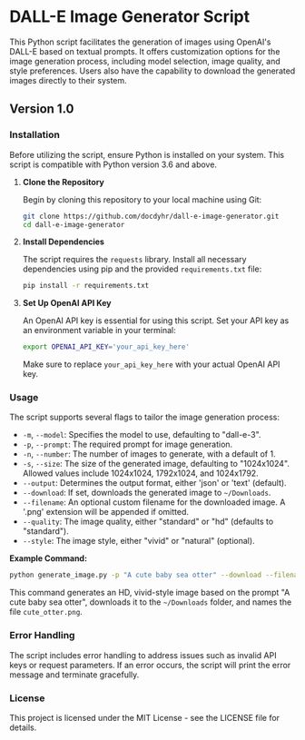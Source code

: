 # DALL-E Image Generator Script

This Python script facilitates the generation of images using OpenAI's DALL-E based on textual prompts. It offers customization options for the image generation process, including model selection, image quality, and style preferences. Users also have the capability to download the generated images directly to their system.

## Version 1.0

### Installation

Before utilizing the script, ensure Python is installed on your system. This script is compatible with Python version 3.6 and above.

1. **Clone the Repository**

   Begin by cloning this repository to your local machine using Git:

   ```bash
   git clone https://github.com/docdyhr/dall-e-image-generator.git
   cd dall-e-image-generator
   ```

2. **Install Dependencies**

   The script requires the `requests` library. Install all necessary dependencies using pip and the provided `requirements.txt` file:

   ```bash
   pip install -r requirements.txt
   ```

3. **Set Up OpenAI API Key**

   An OpenAI API key is essential for using this script. Set your API key as an environment variable in your terminal:

   ```bash
   export OPENAI_API_KEY='your_api_key_here'
   ```

   Make sure to replace `your_api_key_here` with your actual OpenAI API key.

### Usage

The script supports several flags to tailor the image generation process:

- `-m`, `--model`: Specifies the model to use, defaulting to "dall-e-3".
- `-p`, `--prompt`: The required prompt for image generation.
- `-n`, `--number`: The number of images to generate, with a default of 1.
- `-s`, `--size`: The size of the generated image, defaulting to "1024x1024". Allowed values include 1024x1024, 1792x1024, and 1024x1792.
- `--output`: Determines the output format, either 'json' or 'text' (default).
- `--download`: If set, downloads the generated image to `~/Downloads`.
- `--filename`: An optional custom filename for the downloaded image. A '.png' extension will be appended if omitted.
- `--quality`: The image quality, either "standard" or "hd" (defaults to "standard").
- `--style`: The image style, either "vivid" or "natural" (optional).

**Example Command:**

```bash
python generate_image.py -p "A cute baby sea otter" --download --filename "cute_otter" --quality "hd" --style "vivid"
```

This command generates an HD, vivid-style image based on the prompt "A cute baby sea otter", downloads it to the `~/Downloads` folder, and names the file `cute_otter.png`.

### Error Handling

The script includes error handling to address issues such as invalid API keys or request parameters. If an error occurs, the script will print the error message and terminate gracefully.

### License

This project is licensed under the MIT License - see the LICENSE file for details.
